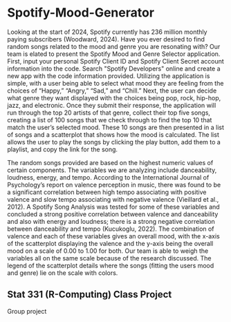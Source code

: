# Spotify-Mood-Generator

Looking at the start of 2024, Spotify currently has 236 million monthly paying subscribers (Woodward, 2024). Have you ever desired to find random songs related to the mood and genre you are resonating with? Our team is elated to present the Spotify Mood and Genre Selector application. First, input your personal Spotify Client ID and Spotify Client Secret account information into the code. Search "Spotify Developers" online and create a new app with the code information provided. Utilizing the application is simple, with a user being able to select what mood they are feeling from the choices of “Happy,” “Angry,” “Sad,” and “Chill.” Next, the user can decide what genre they want displayed with the choices being pop, rock, hip-hop, jazz, and electronic. Once they submit their response, the application will run through the top 20 artists of that genre, collect their top five songs, creating a list of 100 songs that we check through to find the top 10 that match the user’s selected mood. These 10 songs are then presented in a list of songs and a scatterplot that shows how the mood is calculated. The list allows the user to play the songs by clicking the play button, add them to a playlist, and copy the link for the song.

The random songs provided are based on the highest numeric values of certain components. The variables we are analyzing include danceability, loudness, energy, and tempo. According to the International Journal of Psychology’s report on valence perception in music, there was found to be a significant correlation between high tempo associating with positive valence and slow tempo associating with negative valence (Vieillard et al., 2012). A Spotify Song Analysis was tested for some of these variables and concluded a strong positive correlation between valence and danceability and also with energy and loudness; there is a strong negative correlation between danceability and tempo (Kucukoglu, 2022). The combination of valence and each of these variables gives an overall mood, with the x-axis of the scatterplot displaying the valence and the y-axis being the overall mood on a scale of 0.00 to 1.00 for both. Our team is able to weigh the variables all on the same scale because of the research discussed. The legend of the scatterplot details where the songs (fitting the users mood and genre) lie on the scale with colors.

## Stat 331 (R-Computing) Class Project
Group project
